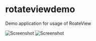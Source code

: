 rotateviewdemo
==============

Demo application for usage of RoateView

![Screenshot](https://raw.github.com/avenwu/rotateviewdemo/master/screenshot/device-2013-10-25-153633.png)
![Screenshot](https://raw.github.com/avenwu/rotateviewdemo/master/screenshot/device-2013-10-25-153703.png)


